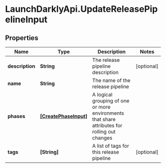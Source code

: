 # LaunchDarklyApi.UpdateReleasePipelineInput

## Properties

Name | Type | Description | Notes
------------ | ------------- | ------------- | -------------
**description** | **String** | The release pipeline description | [optional] 
**name** | **String** | The name of the release pipeline | 
**phases** | [**[CreatePhaseInput]**](CreatePhaseInput.md) | A logical grouping of one or more environments that share attributes for rolling out changes | 
**tags** | **[String]** | A list of tags for this release pipeline | [optional] 



